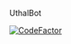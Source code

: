 UthalBot

[![CodeFactor](https://www.codefactor.io/repository/github/dscurrey/uthalbot/badge?s=95bf99b2f2531c89cb0f70e65ee8de6bb7ae67e6)](https://www.codefactor.io/repository/github/dscurrey/uthalbot)
